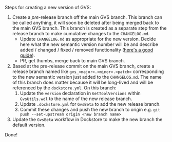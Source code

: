 Steps for creating a new version of GVS:

1. Create a *pre*-release branch off the main GVS branch. This branch can be called anything, it will soon be deleted after being merged back to the main GVS branch. This branch is created as a separate step from the release branch to make cumulative changes to the `CHANGELOG.md`.
   - Update `CHANGELOG.md` as appropriate for the new version. Decide here what the new semantic version number will be and describe added / changed / fixed / removed functionality ([here's a good guide](https://common-changelog.org/)).
   - PR, get thumbs, merge back to main GVS branch.
1. Based at the pre-release commit on the main GVS branch, create a release branch named like `gvs_<major>.<minor>.<patch>` corresponding to the new semantic version just added to the `CHANGELOG.md`. The name of this branch does matter because it will be long-lived and will be referenced by the `dockstore.yml`. On this branch:
   1. Update the `version` declaration in `GetToolVersions` within `GvsUtils.wdl` to the name of the new release branch.
   1. Update `.dockstore.yml` for `GvsBeta` to add the new release branch.
   1. Commit these changes and push the new branch to origin e.g. `git push --set-upstream origin <new branch name>`
1. Update the `GvsBeta` workflow in Dockstore to make the new branch the default version.

Done!
